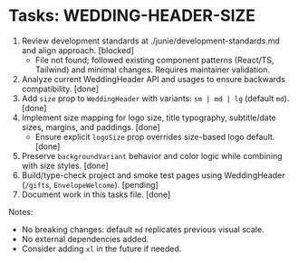 # Tasks: WEDDING-HEADER-SIZE

1. Review development standards at ./junie/development-standards.md and align approach. [blocked]
   - File not found; followed existing component patterns (React/TS, Tailwind) and minimal changes. Requires maintainer validation.
2. Analyze current WeddingHeader API and usages to ensure backwards compatibility. [done]
3. Add `size` prop to `WeddingHeader` with variants: `sm | md | lg` (default `md`). [done]
4. Implement size mapping for logo size, title typography, subtitle/date sizes, margins, and paddings. [done]
   - Ensure explicit `logoSize` prop overrides size-based logo default. [done]
5. Preserve `backgroundVariant` behavior and color logic while combining with size styles. [done]
6. Build/type-check project and smoke test pages using WeddingHeader (`/gifts`, `EnvelopeWelcome`). [pending]
7. Document work in this tasks file. [done]

Notes:
- No breaking changes: default `md` replicates previous visual scale.
- No external dependencies added.
- Consider adding `xl` in the future if needed.
